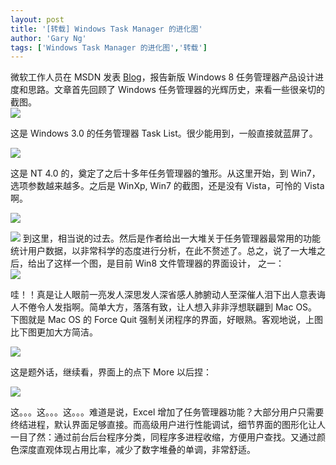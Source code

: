 ```yaml
---
layout: post
title: '[转载] Windows Task Manager 的进化图'
author: 'Gary Ng'
tags: ['Windows Task Manager 的进化图','转载']
---
```


微软工作人员在 MSDN
发表 [Blog](http://blogs.msdn.com/b/b8/archive/2011/10/13/the-windows-8-task-manager.aspx)，报告新版
Windows 8 任务管理器产品设计进度和思路。文章首先回顾了 Windows
任务管理器的光辉历史，来看一些很亲切的截图。  
[![](http://2.bp.blogspot.com/-xTi1x4LfrzQ/TstWAEKfYSI/AAAAAAAAA1c/XMTMZjPqpIk/s1600/8267.Windows-3-20111014-063111.jpg)](http://2.bp.blogspot.com/-xTi1x4LfrzQ/TstWAEKfYSI/AAAAAAAAA1c/XMTMZjPqpIk/s1600/8267.Windows-3-20111014-063111.jpg)
  
  
 这是 Windows 3.0 的任务管理器 Task
List。很少能用到，一般直接就蓝屏了。  
  
  
[![](http://4.bp.blogspot.com/-5tKX-pdwWQY/TstV8XBaMGI/AAAAAAAAA08/X_xK8AQZnL8/s1600/0576.Windows-NT-4-20111014-063943.jpg)](http://4.bp.blogspot.com/-5tKX-pdwWQY/TstV8XBaMGI/AAAAAAAAA08/X_xK8AQZnL8/s1600/0576.Windows-NT-4-20111014-063943.jpg)
  
  
 这是 NT 4.0 的，奠定了之后十多年任务管理器的雏形。从这里开始，到
Win7，选项参数越来越多。之后是 WinXp, Win7 的截图，还是没有
Vista，可怜的 Vista 啊。  
  
  
[![](http://2.bp.blogspot.com/-QMzfrEujEHI/TstV_G2AyjI/AAAAAAAAA1U/MgkBR-BkeEQ/s1600/6507-20111014-063819.jpg)](http://2.bp.blogspot.com/-QMzfrEujEHI/TstV_G2AyjI/AAAAAAAAA1U/MgkBR-BkeEQ/s1600/6507-20111014-063819.jpg)
  
  
[![](http://1.bp.blogspot.com/-3B_YJcn19iY/TstV-BzAS0I/AAAAAAAAA1M/6UJWGYmPnko/s1600/3872-20111014-063924.jpg)](http://1.bp.blogspot.com/-3B_YJcn19iY/TstV-BzAS0I/AAAAAAAAA1M/6UJWGYmPnko/s1600/3872-20111014-063924.jpg)
到这里，相当说的过去。然后是作者给出一大堆关于任务管理器最常用的功能统计用户数据，以非常科学的态度进行分析，在此不赘述了。总之，说了一大堆之后，给出了这样一个图，是目前
Win8 文件管理器的界面设计， 之一：  
[![](http://4.bp.blogspot.com/-jts1Y18JMzQ/TstV9H57cxI/AAAAAAAAA1E/e_pxdL0mhU8/s1600/1731-20111014-064220.jpg)](http://4.bp.blogspot.com/-jts1Y18JMzQ/TstV9H57cxI/AAAAAAAAA1E/e_pxdL0mhU8/s1600/1731-20111014-064220.jpg)
  
  

哇！！真是让人眼前一亮发人深思发人深省感人肺腑动人至深催人泪下出人意表诲人不倦令人发指啊。简单大方，落落有致，让人想入非非浮想联翩到
Mac OS。下图就是 Mac OS 的 Force Quit
强制关闭程序的界面，好眼熟。客观地说，上图比下图更加大方简洁。  
  
  
[![](http://4.bp.blogspot.com/-mwW30daZq1w/TstWCVuyn4I/AAAAAAAAA1s/H_NHMW2bm7Q/s1600/Force_Quit_Applications-20111014-065013.jpg)](http://4.bp.blogspot.com/-mwW30daZq1w/TstWCVuyn4I/AAAAAAAAA1s/H_NHMW2bm7Q/s1600/Force_Quit_Applications-20111014-065013.jpg)
  
  
 这是题外话，继续看，界面上的点下 More 以后捏：  
  
  
[![](http://4.bp.blogspot.com/-p81njLqnhf8/TstWBZA0HwI/AAAAAAAAA1k/4w2U4inmh9Y/s1600/8662-20111014-065150.jpg)](http://4.bp.blogspot.com/-p81njLqnhf8/TstWBZA0HwI/AAAAAAAAA1k/4w2U4inmh9Y/s1600/8662-20111014-065150.jpg)
  
  
 这。。。这。。。这。。。难道是说，Excel
增加了任务管理器功能？大部分用户只需要终结进程，默认界面足够直接。而高级用户进行性能调试，细节界面的图形化让人一目了然：通过前台后台程序分类，同程序多进程收缩，方便用户查找。又通过颜色深度直观体现占用比率，减少了数字堆叠的单调，非常舒适。
